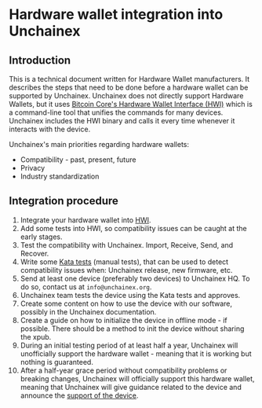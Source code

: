 # Hardware wallet integration into Unchainex 

## Introduction 

This is a technical document written for Hardware Wallet manufacturers. It describes the steps that need to be done before a hardware wallet can be supported by Unchainex. 
Unchainex does not directly support Hardware Wallets, but it uses [Bitcoin Core's Hardware Wallet Interface (HWI)](https://github.com/bitcoin-core/HWI) which is a command-line tool that unifies the commands for many devices. Unchainex includes the HWI binary and calls it every time whenever it interacts with the device. 

Unchainex's main priorities regarding hardware wallets:
- Compatibility - past, present, future
- Privacy
- Industry standardization

## Integration procedure

1. Integrate your hardware wallet into [HWI](https://github.com/bitcoin-core/HWI).
2. Add some tests into HWI, so compatibility issues can be caught at the early stages.
3. Test the compatibility with Unchainex. Import, Receive, Send, and Recover.
4. Write some [Kata tests](https://github.com/Unchainex/Wallet/blob/master/UnchainexWallet.Tests/AcceptanceTests/HwiKatas.cs) (manual tests), that can be used to detect compatibility issues when: Unchainex release, new firmware, etc.
5. Send at least one device (preferably two devices) to Unchainex HQ. To do so, contact us at `info@unchainex.org`.
6. Unchainex team tests the device using the Kata tests and approves.
7. Create some content on how to use the device with our software, possibly in the Unchainex documentation.
8. Create a guide on how to initialize the device in offline mode - if possible. There should be a method to init the device without sharing the xpub.
9. During an initial testing period of at least half a year, Unchainex will unofficially support the hardware wallet - meaning that it is working but nothing is guaranteed. 
10. After a half-year grace period without compatibility problems or breaking changes, Unchainex will officially support this hardware wallet, meaning that Unchainex will give guidance related to the device and announce the [support of the device](https://github.com/Unchainex/Wallet/blob/master/UnchainexWallet.Documentation/UnchainexCompatibility.md).
